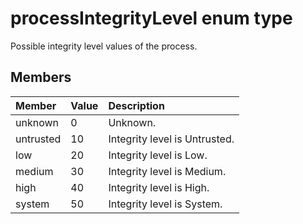 # processIntegrityLevel enum type

Possible integrity level values of the process.

## Members

|Member|Value|Description|
|:---|:---|:---|
|unknown|0|Unknown.|
|untrusted|10|Integrity level is Untrusted.|
|low|20| Integrity level is Low.|
|medium|30| Integrity level is Medium.|
|high|40| Integrity level is High.|
|system|50| Integrity level is System.|

